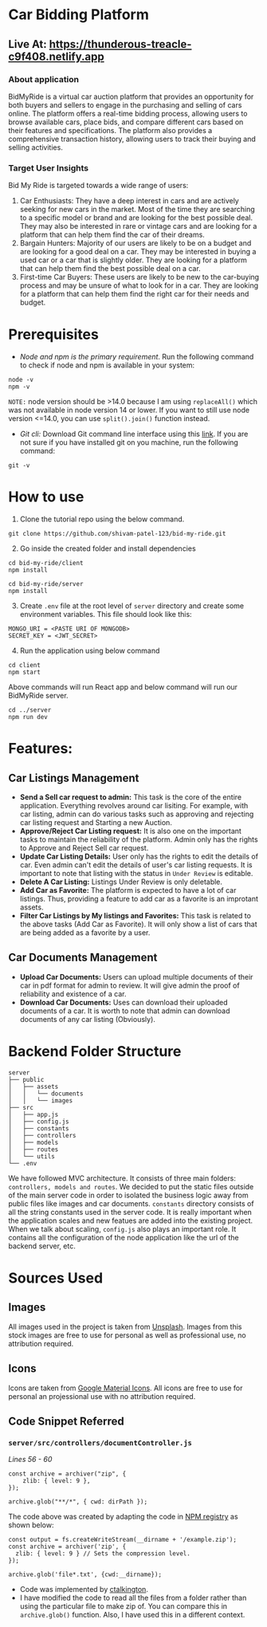 # Car Bidding Platform

## **Live At: https://thunderous-treacle-c9f408.netlify.app**

### **About application**

BidMyRide is a virtual car auction platform that provides an opportunity for both buyers and sellers to engage in the purchasing and selling of cars online. The platform offers a real-time bidding process, allowing users to browse available cars, place bids, and compare different cars based on their features and specifications. The platform also provides a comprehensive transaction history, allowing users to track their buying and selling activities.

### **Target User Insights**

Bid My Ride is targeted towards a wide range of users:

1. Car Enthusiasts: They have a deep interest in cars and are actively seeking for new cars in the market. Most of the time they are searching to a specific model or brand and are looking for the best possible deal. They may also be interested in rare or vintage cars and are looking for a platform that can help them find the car of their dreams.
2. Bargain Hunters: Majority of our users are likely to be on a budget and are looking for a good deal on a car. They may be interested in buying a used car or a car that is slightly older. They are looking for a platform that can help them find the best possible deal on a car.
3. First-time Car Buyers: These users are likely to be new to the car-buying process and may be unsure of what to look for in a car. They are looking for a platform that can help them find the right car for their needs and budget.

# Prerequisites

-   _Node and npm is the primary requirement_. Run the following command to check if node and npm is available in your system:

```
node -v
npm -v
```

`NOTE:` node version should be >14.0 because I am using `replaceAll()` which was not available in node version 14 or lower. If you want to still use node version <=14.0, you can use `split().join()` function instead.

-   _Git cli:_ Download Git command line interface using this [link](https://git-scm.com/downloads). If you are not sure if you have installed git on you machine, run the following command:

```
git -v
```

# How to use

1. Clone the tutorial repo using the below command.

```
git clone https://github.com/shivam-patel-123/bid-my-ride.git
```

2. Go inside the created folder and install dependencies

```
cd bid-my-ride/client
npm install

cd bid-my-ride/server
npm install
```

3. Create `.env` file at the root level of `server` directory and create some environment variables. This file should look like this:

```
MONGO_URI = <PASTE URI OF MONGODB>
SECRET_KEY = <JWT_SECRET>
```

4. Run the application using below command

```
cd client
npm start
```

Above commands will run React app and below command will run our BidMyRide server.

```
cd ../server
npm run dev
```

# Features:

## **Car Listings Management**

-   **Send a Sell car request to admin:** This task is the core of the entire application. Everything revolves around car lisiting. For example, with car listing, admin can do various tasks such as approving and rejecting car listing request and Starting a new Auction.
-   **Approve/Reject Car Listing request:** It is also one on the important tasks to maintain the reliability of the platform. Admin only has the rights to Approve and Reject Sell car request.
-   **Update Car Listing Details:** User only has the rights to edit the details of car. Even admin can't edit the details of user's car listing requests. It is important to note that listing with the status in `Under Review` is editable.
-   **Delete A Car Listing:** Listings Under Review is only deletable.
-   **Add Car as Favorite:** The platform is expected to have a lot of car listings. Thus, providing a feature to add car as a favorite is an improtant assets.
-   **Filter Car Listings by My listings and Favorites:** This task is related to the above tasks (Add Car as Favorite). It will only show a list of cars that are being added as a favorite by a user.

## **Car Documents Management**

-   **Upload Car Documents:** Users can upload multiple documents of their car in pdf format for admin to review. It will give admin the proof of reliability and existence of a car.
-   **Download Car Documents:** Uses can download their uploaded documents of a car. It is worth to note that admin can download documents of any car listing (Obviously).

# Backend Folder Structure

```
server
├── public
│   ├── assets
│   │   └── documents
│   │   └── images
├── src
│   ├── app.js
│   ├── config.js
│   ├── constants
│   ├── controllers
│   ├── models
│   ├── routes
│   └── utils
└── .env
```

We have followed MVC architecture. It consists of three main folders: `controllers, models and routes`. We decided to put the static files outside of the main server code in order to isolated the business logic away from public files like images and car documents. `constants` directory consists of all the string constants used in the server code. It is really important when the application scales and new featues are added into the existing project. When we talk about scaling, `config.js` also plays an important role. It contains all the configuration of the node application like the url of the backend server, etc.

# Sources Used

## **Images**

All images used in the project is taken from [Unsplash](https://www.unsplash.com). Images from this stock images are free to use for personal as well as professional use, no attribution required.

## **Icons**

Icons are taken from [Google Material Icons](https://fonts.google.com/icons). All icons are free to use for personal an projessional use with no attribution required.

## **Code Snippet Referred**

### `server/src/controllers/documentController.js`

_Lines 56 - 60_

```
const archive = archiver("zip", {
    zlib: { level: 9 },
});

archive.glob("**/*", { cwd: dirPath });
```

The code above was created by adapting the code in [NPM registry](https://www.npmjs.com/package/archiver) as shown below:

```
const output = fs.createWriteStream(__dirname + '/example.zip');
const archive = archiver('zip', {
  zlib: { level: 9 } // Sets the compression level.
});

archive.glob('file*.txt', {cwd:__dirname});
```

-   Code was implemented by [ctalkington](https://www.npmjs.com/~ctalkington).
-   I have modified the code to read all the files from a folder rather than using the particular file to make zip of. You can compare this in `archive.glob()` function. Also, I have used this in a different context.
